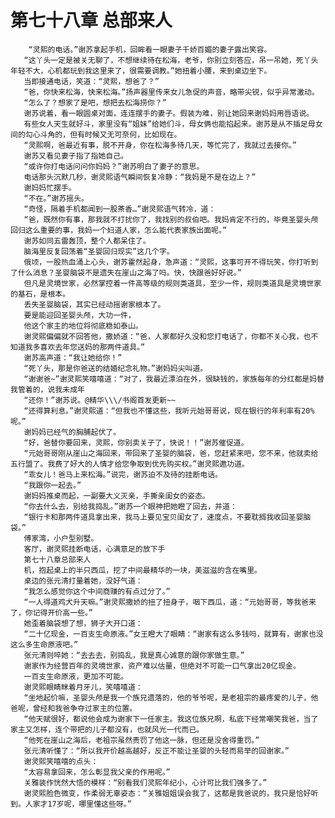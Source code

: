 # 第七十八章 总部来人
        “灵熙的电话。”谢苏拿起手机，回眸看一眼妻子千娇百媚的妻子露出笑容。
       “这丫头一定是被关无聊了，不想继续待在松海，老爷，你别立刻答应，吊一吊她，死丫头年轻不大，心机都玩到我这里来了，很需要调教。”她扭着小腰，来到桌边坐下。
       当即接通电话，笑道：“灵熙，想爸了？”
       “爸，你快来松海，快来松海。”扬声器里传来女儿急促的声音，略带尖锐，似乎异常激动。
       “怎么了？想家了是吧，想把去松海捞你？”
       谢苏说着，看一眼圆桌对面，连连摆手的妻子。假装为难，别让她回来谢妈妈用唇语说。
       有些女人天生就好斗，家里没有“姐妹”给她们斗，母女俩也能掐起来。谢苏是从不插足母女间的勾心斗角的，但有时候又无可奈何，比如现在。
       “灵熙啊，爸最近有事，脱不开身，你在松海多待几天，等忙完了，我就过去接你。”
       谢苏又看见妻子指了指她自己。
       “或许你打电话问问你妈妈？”谢苏明白了妻子的意思。
       电话那头沉默几秒，谢灵熙语气瞬间恢复冷静：“我妈是不是在边上？”
       谢妈妈忙摆手。
       “不在。”谢苏摇头。
       “奇怪，隔着手机都闻到一股茶香…”谢灵熙语气转冷，道：
       “爸，既然你有事，那我就不打扰你了，我找别的叔伯吧。我妈肯定不行的，毕竟圣婴头颅回归这么重要的事，我妈一个妇道人家，怎么能代表家族出面呢。”
       谢苏如同五雷轰顶，整个人都呆住了。
       脑海里反复回荡着“圣婴回归现实”这几个字。
       俄顷，一股热血涌上心头，谢苏霍然起身，急声道：“灵熙，这事可开不得玩笑，你打听到了什么消息？圣婴脑袋不是遗失在崖山之海了吗。快，快跟爸好好说。”
       但凡是灵境世家，必然掌控着一件高等级的规则类道具，至少一件，规则类道具是灵境世家的基石，是根本。
       丢失圣婴脑袋，其实已经动摇谢家根本了。
       要是能迎回圣婴头颅，大功一件，
       他这个家主的地位将彻底稳如泰山。
       谢灵熙偏偏就不回答他，撒娇道：“爸，人家都好久没和您打电话了，你都不关心我，也不知道我多喜欢去年您送妈的那两件道具。”
       谢苏高声道：“我让她给你！”
       “死丫头，那是你爸送的结婚纪念礼物。”谢妈妈尖叫道。
       “谢谢爸~”谢灵熙笑嘻嘻道：“对了，我最近漂泊在外，很缺钱的，家族每年的分红都是妈替我管着的，说我未成年
       “还你！”谢苏说。@精华\\\/书阁首发更新~~
       “还得算利息。”谢灵熙道：“但我也不懂这些，我听元始哥哥说，现在银行的年利率有20%呢。”
       谢妈妈已经气的胸脯起伏了。
       “好，爸替你要回来，灵熙，你别卖关子了，快说！！”谢苏催促道。
       “元始哥哥刚从崖山之海回来，带回来了圣婴的脑袋，爸，您赶紧来吧，您不来，他就卖给五行盟了。我费了好大的人情才给您争取到优先购买权。”谢灵熙邀功道。
       “乖女儿！爸马上来松海。”说完，谢苏迫不及待的挂断电话。
       “我跟你一起去。”
       谢妈妈推桌而起，一副要大义灭亲，手撕亲闺女的姿态。
       “你去什么去，别给我捣乱。”谢苏一个眼神把她瞪了回去，并道：
       “银行卡和那两件道具拿出来，我马上要见宝贝闺女了，速度点，不要耽搁我收回圣婴脑袋。”
       傅家湾，小户型别墅。
       客厅，谢灵熙挂断电话，心满意足的放下手
       第七十八章总部来人
       机，抱起桌上的半只西瓜，挖了中间最精华的一块，美滋滋的含在嘴里。
       桌边的张元清打量着她，没好气道：
       “我怎么感觉你这个中间商赚的有点过分了。”
       “一人得道鸡犬升天嘛。”谢灵熙撒娇的扭了扭身子，咽下西瓜，道：“元始哥哥，等我爸来了，你记得开价高一些。”
       她歪着脑袋想了想，狮子大开口道：
       “二十亿现金，一百支生命原液。”女王瞪大了眼睛：“谢家有这么多钱吗，就算有，谢家也没这么多生命原液吧。”
       张元清则啐她：“去去去，别捣乱，我是真心诚意的跟你家做生意。”
       谢家作为经营百年的灵境世家，资产难以估量，但绝对不可能一口气拿出20亿现金。
       一百支生命原液，更加不可能。
       谢灵熙眼睛眯着月牙儿，笑嘻嘻道：
       “坐地起价嘛，圣婴头颅是我一个族兄遗落的，他的爷爷呢，是老祖宗的最疼爱的儿子，他爸呢，曾经和我爸争夺过家主的位置。
       “他天赋很好，都说他会成为谢家下一任家主。我这位族兄啊，私底下经常嘲笑我爸，当了家主又怎样，连个带把的儿子都没有，也就风光一代而已。
       “他死在崖山之海后，老祖宗虽然责罚了他这一脉，但还是没舍得重罚。”
       张元清听懂了：“所以我开价越高越好，反正不能让圣婴的头轻而易举的回谢家。”
       谢灵熙笑嘻嘻的点头：
       “太容易拿回来，怎么彰显我父亲的作用呢。”
       关雅装作恍然大悟的模样：“别看我们灵熙年纪小，心计可比我们强多了。”
       谢灵熙脸色微变，作柔弱无辜姿态：“关雅姐姐误会我了，这都是我爸说的，我只是恰好听到。人家才17岁呢，哪里懂这些呀。”